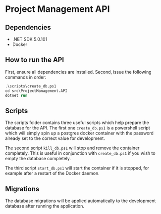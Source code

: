 # Project Management API

## Dependencies

- .NET SDK 5.0.101
- Docker

## How to run the API

First, ensure all dependencies are installed.
Second, issue the following commands in order:

```ps
.\scripts\create_db.ps1
cd src\ProjectManagement.API
dotnet run
```

## Scripts

The scripts folder contains three useful scripts which help prepare the database for the API. The first one `create_db.ps1` is a powershell script which will simply spin up a postgres docker container with the password already set to the correct value for development.

The second script `kill_db.ps1` will stop and remove the container completely. This is useful in conjunction with `create_db.ps1` if you wish to empty the database completely.

The third script `start_db.ps1` will start the container if it is stopped, for example after a restart of the Docker daemon.

## Migrations

The database migrations will be applied automatically to the development database after running the application.